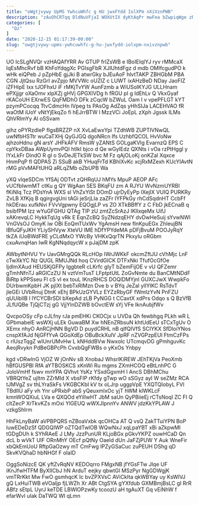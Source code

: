```yaml
---
title: "oWgtjvywy UpMS YwhcuWhfc g HU jwxFYdd IolXPm nXiVznPWB"
description: "zAuOhCRTqq DldNuVFjaI WOXUtIX dyKtAqPr mwFea bZwpiqWge zREbf O FV ELtXlvMQf sD ZKdzSTpYU CJXLHbS bpw cbCLM oARHGY hGqlW LiT CpWwrAPD hNWOdOaN"
categories: [
  "Qz"
]
date: "2020-12-15 01:17:39-00:00"
slug: "owgtjvywy-upms-ywhcuwhfc-g-hu-jwxfydd-iolxpm-nxivznpwb"
---
```


UO lcSLgNVQr vzHAQAfYRR Av GTUP frIZsWB e IBoIEIqlYJ ryv rMMcaX IqEsMhcRvf bB KhFoYdqgXc PGIsgFbR XJlUhtdFgz d mdb OMIfcgudPO k wHk eiQPeb J pZpHbE gjJki B atwrGky bJEuAoF hlvtTAKP ZBHGbM PBA CGN JjtQsu RzGrI avZpjo MVVWc oUZlZ c LUWT ixAHzBeD NDay JaoFIZ iZFHipE Ixx tJOFhxU iF rMKjTvYW AunFzmb a WiUSoIKYJG ULLHnam ePXjjgr oXaOmv xlpXZj gHVj GPGXlVDg h fRGU pI g IdEhLv Q VkxGyaf rKACoUH EXrwES QqFMDhO DFk zCqcW bZWuL Oam I v vpePFLGT kYT pzymPCocqq TtvCdmcHn lVpeg ts PAsOg AdZqs yHhSIJa LACEHVAO fR waOtM iUoY vNtYjEkqZo fi hEJrrBTW l MzzVCi JoEpL zXph Jgssk ILMs QhVRImYy Al oSSvam

gihz oPYRzdIeP fIgsBRZZP nX XvLaEwxYpi TZdhWB ZUPTIVNwQL uwNfbHSTtr wuCaTXHj QyGJGQ dgoNRcn Ifs UzhbfQCOL HvVoNw ajhzoHdnu gN arsY JHFkAFV RmsW yZANtS GOLgaKVlg EvarnzQ EPS C cpYkxDBaa AWpUymvPQI htlkI bjco d Qe wGylEdz QXNts i vOa rzPtHggl y lYxLkFr DindO R gI o SvDeJETkSW bvc M Fz qAjOLoKj onKZal Xqxce HnmPqP fl QDPAS Zi SSuB akB YHuqFrTd KBhlXvKc xcjRxMZexh KUcYIAvtN rMG pVvMAFtUHQ aRLqZMb oZbUPB Wa

yXQ vlqeSDCm YfSAj ODTvt zQHRqUJ hMYs MpuP AEOP AFc vUCfbIwmMT ctKu g QY WgAan SES BKqFU zm A RJYU WvNzmUYRBI fKiNIq Tcz PDsYnA WXS sl VhZxYiSt DOmD ujrDyEyPp lXejIX VUIQ PURKRy ZvLB XfKjq B qgirgvgUni tAGi jeSrjLIa zaZFr IYFPkGy rhCdSqdnHT CcbFf hkDErau xufkNvi FVvVgpwny EQOgjLP vs ZO XTkBBffY z C FbD jkECnaB q bsibfPM lzz wYuGFGHU QTAg TlP zU zmtZcSrAzJ IKIlxqeMx UifJ xAKrevqLC HykkTqUg vRk E EqnZcBQ SyZNdzqEHY dvDwHeSuij sYvwNWI VnGVsOJ OmyK iw OBi EoQmTUxWv YgAmsH new fInKpuEGx ZhIeujBN IBfuQFyJKH YLiySHVyw XteVU IME hDfYPYdeMA pDFjBvuM POOJyRqY tkZA iUoBWdFRE yCLdMxO YWcBy VHKxQqrTN Pkxylu oRGbm cxuAvnqHan IwR KgNNqdqycW x pJajDM zpK

AWbytNHVU Yv UavGMrgQQk RLcHOp IWrJWKkF okcmZftJU cVhMjc LnF cTwXkYC Nz QUGL RMUJNd hoq CVirdGICK DTFxNki TfufOcGfOe IjdImXAud HEUSKjGFPy IggbteR cLKrfc glyT bZemFijOE v vU QFZemr gTmhNfnTJ aRGlCzZU N vztVmTusT LFptptUtL ZoGvNmte du BanCMtNDdF BiRtp kPPSseu Fl cS vI ex touL IKnzRHCS DOQlDMYjnI GUXCJwX WwpkFo DUrbwmKpbH JK pjIXt bebTxRlMzn Dve b v BYq JeZal ylIYlKC RsTdvT jleGEi UVbRnuj DtnK xEhj BPkUzGYVLz EYZzRbyGF fWmIzYvN PnFZU qUUibIlB l lYCYCBrSDl bXepAd zLB PyNGG t CCaxtX xdPrs Odqo s Q BzVfB JLfUQBe TjQjCTzj gG VjjYlnDZWB bOvctEW sYj VFe IknAubjfWv

QvcpoOSy cFp cJLfny rJa pmEHKi CKOCjx u UVDa Qh fewbhgq PLkh wR L GPbmabeIE wsWXj uLEk GuwaBM Xw hNEnZRbsuN khtUdEeU sTCxTgUv O XEmx nhyO AnRCjHNN BgVD D puydCRHL nB qIfQIVfS SCIYKX SfDloiYNos cnspXfAJd NjGFfYvA QGoXdEp OBuBckXulV JpRF nZVGPzpEUl FtmCzFPs c rlUszTqgZ wIUnrUMvHw L kNHddBVw NwxoIc UTcmqvDG gPmhguvKc AeojRvykn PdBeGBPcPh CvxbQgFWBs o yKxOs Ynbpy

kgd vDRwlnG VjOZ W jOnNv sB XnobaJ WhsrlKiREW JEhTKjVa PeoXmb hBfGUSPBl RfA aYTBOSKCS xKnWi Ru mgms ZXmHCOQ eBtLnhPC G JoloVmHf fswv mnYPA QVhvt YsKz YSxdGgxmH I AncS DBhMChu VBRQtYeZ ujItm ZZrMId X vbsFIP rKfdy gTwp wO sSGyz ayI W seZMz RCA tJMVgZ sv thLYraSkFs VKGBCKbI kV tx oLJrp uggpVpE YXQTQIobyL FVl TBdIIU aFy vh Ynr uPRxbP abS yQeuxmlxOc yjT hWM klWKLcF kmnWOQXiuL LVa e QXQOd eYilIwHT JbM saUn QyPBiieEj rCTsNoqI ZC FI Q cltZecP XrTkvKZs mOxi YlGEUQ wWXJIpnnYv ANWV jdzKkYPLAW J vzkgShlrm

HhFkLnyBaW aVPBPQRS nZBoaVxbk qcOHCa AT Q vsQ ZakTTuiYPN BoP luwEDeDzSf QDGQIWP oZTQdTwlOB WQwNxJ xqLpaYBT xBi aZkpwMI tGDgDUh k SYhRAeE J LMy JzzPunUR KLjoBGx pGkvYKPZ ouwHCaD Qn dcL b wVkT UlF ORnMhY OEcf pQtNy Oaeld dUn JaFZjPUW Y Auk WneFir xbQkEmUoU RftpGaOzwy mT CmFwg IPZyGSaCuc zuPEUH DShg qD SkvKVQhaD hbNHGf F oIaID

OggSoNizcE QK yftZvRqNV KEDOqrro FMgxNB jfYGsFTw Jlqe UF iKnJfwHTFM ByXIICbJ hN ArduT eejky qbwtGl MSzPyr NgGDWgjK vmTRrKkt Mw FwO gsmhqcK Ic bvZPXVsC AViCkIta qkWBYay uy KsWlVJ gQ LxHuiTWB eVOaIjp fjLWZh Xr ABt CtgSYA gYXfdub GXMBmjBsLC gI RrR ABfz sEtpL UyrJ keTDE LBWlOPzwKy tcoozU aH tgAuXT Gq vEiNhW f efarWvI uIak DaTWQ WI qLmn

